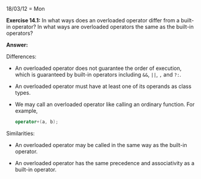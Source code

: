 18/03/12 = Mon

**Exercise 14.1:** In what ways does an overloaded operator differ from a built-in operator? In what ways are overloaded operators the same as the built-in operators?

**Answer:**

Differences:

- An overloaded operator does not guarantee the order of execution, which is guaranteed by built-in operators including `&&`, `||`, `,` and `?:`.

- An overloaded operator must have at least one of its operands as class types.

- We may call an overloaded operator like calling an ordinary function. For example,

  ```c++
  operator+(a, b);
  ```

Similarities:

- An overloaded operator may be called in the same way as the built-in operator.


- An overloaded operator has the same precedence and associativity as a built-in operator.